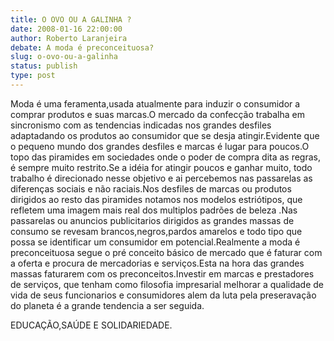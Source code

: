 ```yaml
---
title: O OVO OU A GALINHA ?
date: 2008-01-16 22:00:00
author: Roberto Laranjeira
debate: A moda é preconceituosa?
slug: o-ovo-ou-a-galinha
status: publish 
type: post
---
```


Moda é uma feramenta,usada atualmente para induzir o consumidor a comprar produtos e suas marcas.O mercado da confecção trabalha em sincronismo com as tendencias indicadas nos grandes desfiles adaptadando os produtos ao consumidor que se desja atingir.Evidente que o pequeno mundo dos grandes desfiles e marcas é lugar para poucos.O topo das piramides em sociedades onde o poder de compra dita as regras, é sempre muito restrito.Se a idéia for atingir poucos e ganhar muito, todo trabalho é direcionado nesse objetivo e ai percebemos nas passarelas as diferenças sociais e não raciais.Nos desfiles de marcas ou produtos dirigidos ao resto das piramides notamos nos modelos estriótipos, que refletem uma imagem mais real dos multiplos padrões de beleza .Nas passarelas ou anuncios publicitarios dirigidos as grandes massas de consumo se revesam brancos,negros,pardos amarelos e todo tipo que possa se identificar um consumidor em potencial.Realmente a moda é preconceituosa segue o pré conceito básico de mercado que é faturar com a oferta e procura de mercadorias e serviços.Esta na hora das grandes massas faturarem com os preconceitos.Investir em marcas e prestadores de serviços, que tenham como filosofia impresarial melhorar a qualidade de vida de seus funcionarios e consumidores alem da luta pela preseravação do planeta é a grande tendencia a ser seguida.   

EDUCAÇÃO,SAÚDE E SOLIDARIEDADE.
